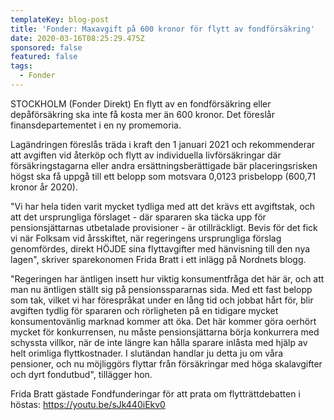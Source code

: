 ```yaml
---
templateKey: blog-post
title: 'Fonder: Maxavgift på 600 kronor för flytt av fondförsäkring'
date: 2020-03-16T08:25:29.475Z
sponsored: false
featured: false
tags:
  - Fonder
---
```

STOCKHOLM (Fonder Direkt) En flytt av en fondförsäkring eller depåförsäkring ska inte få kosta mer än 600 kronor. Det föreslår finansdepartementet i en ny promemoria.

Lagändringen föreslås träda i kraft den 1 januari 2021 och rekommenderar att avgiften vid återköp och flytt av individuella livförsäkringar där försäkringstagarna eller andra ersättningsberättigade bär placeringsrisken högst ska få uppgå till ett belopp som motsvara 0,0123 prisbelopp (600,71 kronor år 2020).

"Vi har hela tiden varit mycket tydliga med att det krävs ett avgiftstak, och att det ursprungliga förslaget - där spararen ska täcka upp för pensionsjättarnas utbetalade provisioner - är otillräckligt. Bevis för det fick vi när Folksam vid årsskiftet, när regeringens ursprungliga förslag genomfördes, direkt HÖJDE sina flyttavgifter med hänvisning till den nya lagen", skriver sparekonomen Frida Bratt i ett inlägg på Nordnets blogg.

"Regeringen har äntligen insett hur viktig konsumentfråga det här är, och att man nu äntligen ställt sig på pensionsspararnas sida. Med ett fast belopp som tak, vilket vi har förespråkat under en lång tid och jobbat hårt för, blir avgiften tydlig för spararen och rörligheten på en tidigare mycket konsumentovänlig marknad kommer att öka. Det här kommer göra oerhört mycket för konkurrensen, nu måste pensionsjättarna börja konkurrera med schyssta villkor, när de inte längre kan hålla sparare inlåsta med hjälp av helt orimliga flyttkostnader. I slutändan handlar ju detta ju om våra pensioner, och nu möjliggörs flyttar från försäkringar med höga skalavgifter och dyrt fondutbud", tillägger hon.

Frida Bratt gästade Fondfunderingar för att prata om flytträttdebatten i höstas: https://youtu.be/sJk440iEkv0
